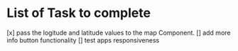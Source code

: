 # List of Task to complete

[x] pass the logitude and latitude values to the map Component.
[] add more info button functionality
[] test apps responsiveness
